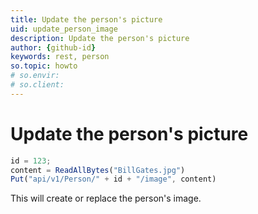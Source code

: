 ```yaml
---
title: Update the person's picture
uid: update_person_image
description: Update the person's picture
author: {github-id}
keywords: rest, person
so.topic: howto
# so.envir:
# so.client:
---
```


# Update the person's picture

```javascript
id = 123;
content = ReadAllBytes("BillGates.jpg")
Put("api/v1/Person/" + id + "/image", content)
```

This will create or replace the person's image.
